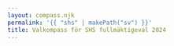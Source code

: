 ```yaml
---
layout: compass.njk
permalink: '{{ "shs" | makePath("sv") }}'
title: Valkompass för SHS fullmäktigeval 2024
---
```


<div
  id="voting-compass-app"
  data-election-id="ORGANIZATION_vzp9aWY6stwH5VMfE1aiqd_ELECTION_jp2HNiV7ainmK753WYEh4T"
  data-lang-id="sv"
>
  <script
    crossorigin="anonymous"
    type="text/javascript"
    src="https://vaalit.ehdokaskone.fi/public/assets/index.js"
  ></script>
</div>
